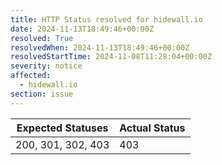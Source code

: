 ```yaml
---
title: HTTP Status resolved for hidewall.io
date: 2024-11-13T18:49:46+00:00Z
resolved: True
resolvedWhen: 2024-11-13T18:49:46+00:00Z
resolvedStartTime: 2024-11-08T11:28:04+00:00Z
severity: notice
affected:
  - hidewall.io
section: issue
---
```


| Expected Statuses | Actual Status  |
|-------------------|----------------|
| 200, 301, 302, 403 | 403 |
